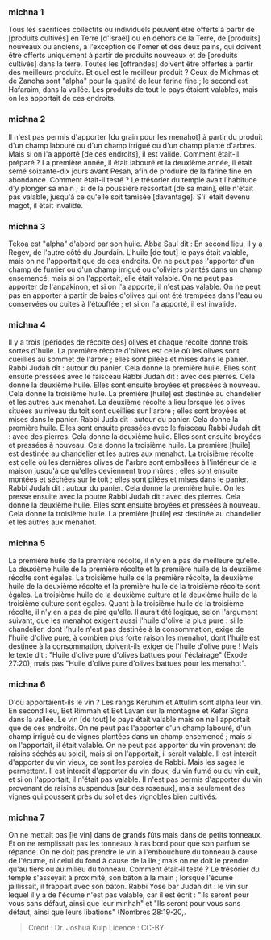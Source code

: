 
### michna 1
Tous les sacrifices collectifs ou individuels peuvent être offerts à partir de [produits cultivés] en Terre [d'Israël] ou en dehors de la Terre, de [produits] nouveaux ou anciens, à l'exception de l'omer et des deux pains, qui doivent être offerts uniquement à partir de produits nouveaux et de [produits cultivés] dans la terre. Toutes les [offrandes] doivent être offertes à partir des meilleurs produits. Et quel est le meilleur produit ? Ceux de Michmas et de Zanoha sont "alpha" pour la qualité de leur farine fine ; le second est Hafaraim, dans la vallée. Les produits de tout le pays étaient valables, mais on les apportait de ces endroits.

### michna 2
Il n'est pas permis d'apporter [du grain pour les menahot] à partir du produit d'un champ labouré ou d'un champ irrigué ou d'un champ planté d'arbres. Mais si on l'a apporté [de ces endroits], il est valide. Comment était-il préparé ? La première année, il était labouré et la deuxième année, il était semé soixante-dix jours avant Pesah, afin de produire de la farine fine en abondance. Comment était-il testé ? Le trésorier du temple avait l'habitude d'y plonger sa main ; si de la poussière ressortait [de sa main], elle n'était pas valable, jusqu'à ce qu'elle soit tamisée [davantage]. S'il était devenu magot, il était invalide.

### michna 3
Tekoa est "alpha" d'abord par son huile. Abba Saul dit : En second lieu, il y a Regev, de l'autre côté du Jourdain. L'huile [de tout] le pays était valable, mais on ne l'apportait que de ces endroits. On ne peut pas l'apporter d'un champ de fumier ou d'un champ irrigué ou d'oliviers plantés dans un champ ensemencé, mais si on l'apportait, elle était valable. On ne peut pas apporter de l'anpakinon, et si on l'a apporté, il n'est pas valable. On ne peut pas en apporter à partir de baies d'olives qui ont été trempées dans l'eau ou conservées ou cuites à l'étouffée ; et si on l'a apporté, il est invalide.

### michna 4
Il y a trois [périodes de récolte des] olives et chaque récolte donne trois sortes d'huile. La première récolte d'olives est celle où les olives sont cueillies au sommet de l'arbre ; elles sont pilées et mises dans le panier. Rabbi Judah dit : autour du panier. Cela donne la première huile. Elles sont ensuite pressées avec le faisceau Rabbi Judah dit : avec des pierres. Cela donne la deuxième huile. Elles sont ensuite broyées et pressées à nouveau. Cela donne la troisième huile. La première [huile] est destinée au chandelier et les autres aux menahot. La deuxième récolte a lieu lorsque les olives situées au niveau du toit sont cueillies sur l'arbre ; elles sont broyées et mises dans le panier. Rabbi Juda dit : autour du panier. Cela donne la première huile. Elles sont ensuite pressées avec le faisceau Rabbi Judah dit : avec des pierres. Cela donne la deuxième huile. Elles sont ensuite broyées et pressées à nouveau. Cela donne la troisième huile. La première [huile] est destinée au chandelier et les autres aux menahot. La troisième récolte est celle où les dernières olives de l'arbre sont emballées à l'intérieur de la maison jusqu'à ce qu'elles deviennent trop mûres ; elles sont ensuite montées et séchées sur le toit ; elles sont pilées et mises dans le panier. Rabbi Judah dit : autour du panier. Cela donne la première huile. On les presse ensuite avec la poutre Rabbi Judah dit : avec des pierres. Cela donne la deuxième huile. Elles sont ensuite broyées et pressées à nouveau. Cela donne la troisième huile. La première [huile] est destinée au chandelier et les autres aux menahot.

### michna 5
La première huile de la première récolte, il n'y en a pas de meilleure qu'elle. La deuxième huile de la première récolte et la première huile de la deuxième récolte sont égales. La troisième huile de la première récolte, la deuxième huile de la deuxième récolte et la première huile de la troisième récolte sont égales. La troisième huile de la deuxième culture et la deuxième huile de la troisième culture sont égales. Quant à la troisième huile de la troisième récolte, il n'y en a pas de pire qu'elle. Il aurait été logique, selon l'argument suivant, que les menahot exigent aussi l'huile d'olive la plus pure : si le chandelier, dont l'huile n'est pas destinée à la consommation, exige de l'huile d'olive pure, à combien plus forte raison les menahot, dont l'huile est destinée à la consommation, doivent-ils exiger de l'huile d'olive pure !  Mais le texte dit : "Huile d'olive pure d'olives battues pour l'éclairage" (Exode 27:20), mais pas "Huile d'olive pure d'olives battues pour les menahot".

### michna 6
D'où apportaient-ils le vin ? Les rangs Keruhim et Attulim sont alpha leur vin. En second lieu, Bet Rimmah et Bet Lavan sur la montagne et Kefar Signa dans la vallée. Le vin [de tout] le pays était valable mais on ne l'apportait que de ces endroits. On ne peut pas l'apporter d'un champ labouré, d'un champ irrigué ou de vignes plantées dans un champ ensemencé ; mais si on l'apportait, il était valable. On ne peut pas apporter du vin provenant de raisins séchés au soleil, mais si on l'apportait, il serait valable. Il est interdit d'apporter du vin vieux, ce sont les paroles de Rabbi. Mais les sages le permettent. Il est interdit d'apporter du vin doux, du vin fumé ou du vin cuit, et si on l'apportait, il n'était pas valable. Il n'est pas permis d'apporter du vin provenant de raisins suspendus [sur des roseaux], mais seulement des vignes qui poussent près du sol et des vignobles bien cultivés.

### michna 7
On ne mettait pas [le vin] dans de grands fûts mais dans de petits tonneaux. Et on ne remplissait pas les tonneaux à ras bord pour que son parfum se répande. On ne doit pas prendre le vin à l'embouchure du tonneau à cause de l'écume, ni celui du fond à cause de la lie ; mais on ne doit le prendre qu'au tiers ou au milieu du tonneau. Comment était-il testé ?  Le trésorier du temple s'asseyait à proximité, son bâton à la main ; lorsque l'écume jaillissait, il frappait avec son bâton. Rabbi Yose bar Judah dit : le vin sur lequel il y a de l'écume n'est pas valable, car il est écrit : "Ils seront pour vous sans défaut, ainsi que leur minhah" et "Ils seront pour vous sans défaut, ainsi que leurs libations" (Nombres 28:19-20,.

>Crédit : Dr. Joshua Kulp
>Licence : CC-BY